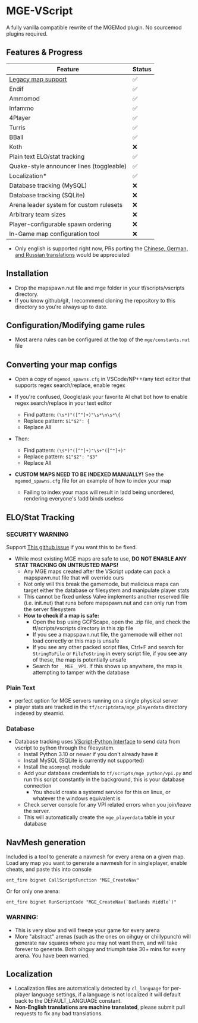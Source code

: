 # MGE-VScript
A fully vanilla compatible rewrite of the MGEMod plugin.  No sourcemod plugins required.

## Features & Progress

| Feature | Status |
|---------|--------|
| [Legacy map support](https://github.com/sapphonie/MGEMod/blob/master/addons/sourcemod/configs/mgemod_spawns.cfg) | ✅ |
| Endif | ✅ |
| Ammomod | ✅ |
| Infammo | ✅ |
| 4Player | ✅ |
| Turris | ✅ |
| BBall | ✅ |
| Koth | ❌ |
| Plain text ELO/stat tracking | ✅ |
| Quake-style announcer lines (toggleable) | ✅ |
| Localization* | ✅ |
| Database tracking (MySQL) | ❌ |
| Database tracking (SQLite) | ❌ |
| Arena leader system for custom rulesets | ❌ |
| Arbitrary team sizes | ❌ |
| Player-configurable spawn ordering | ❌ |
| In-Game map configuration tool | ❌ |
* Only english is supported right now, PRs porting the [Chinese, German, and Russian translations](https://github.com/sapphonie/MGEMod/tree/master/addons/sourcemod/translations) would be appreciated

## Installation
- Drop the mapspawn.nut file and mge folder in your tf/scripts/vscripts directory.
- If you know github/git, I recommend cloning the repository to this directory so you're always up to date.

## Configuration/Modifying game rules
- Most arena rules can be configured at the top of the `mge/constants.nut` file

## Converting your map configs
- Open a copy of `mgemod_spawns.cfg` in VSCode/NP++/any text editor that supports regex search/replace, enable regex
- If you're confused, Google/ask your favorite AI chat bot how to enable regex search/replace in your text editor

    - Find pattern: `(\s*)"([^"]+)"\s*\n\s*\{`
    - Replace pattern: `$1"$2": {`
    - Replace All
- Then:
    - Find pattern: `(\s*)"([^"]+)"\s+"([^"]+)"`
    - Replace pattern: `$1"$2": "$3"`
    - Replace All

- **CUSTOM MAPS NEED TO BE INDEXED MANUALLY!** See the `mgemod_spawns.cfg` file for an example of how to index your map
    - Failing to index your maps will result in !add being unordered, rendering everyone's !add binds useless

## ELO/Stat Tracking
### SECURITY WARNING
Support [This github issue](https://github.com/ValveSoftware/Source-1-Games/issues/6356) if you want this to be fixed.
- While most existing MGE maps are safe to use, **DO NOT ENABLE ANY STAT TRACKING ON UNTRUSTED MAPS!**
    - Any MGE maps created after the VScript update can pack a mapspawn.nut file that will override ours
    - Not only will this break the gamemode, but malicious maps can target either the database or filesystem and manipulate player stats
    - This cannot be fixed unless Valve implements another reserved file (i.e. init.nut) that runs before mapspawn.nut and can only run from the server filesystem
    - **How to check if a map is safe:**
        - Open the bsp using GCFScape, open the .zip file, and check the tf/scripts/vscripts directory in this zip file
        - If you see a mapspawn.nut file, the gamemode will either not load correctly or this map is unsafe
        - If you see any other packed script files, Ctrl+F and search for `StringToFile` or `FileToString` in every script file, if you see any of these, the map is potentially unsafe
        - Search for `__MGE__VPI`.  If this shows up anywhere, the map is attempting to tamper with the database 

### Plain Text
- perfect option for MGE servers running on a single physical server
- player stats are tracked in the `tf/scriptdata/mge_playerdata` directory indexed by steamid.

### Database
- Database tracking uses [VScript-Python Interface](https://github.com/potato-tf/VPI) to send data from vscript to python through the filesystem.
    - Install Python 3.10 or newer if you don't already have it
    - Install MySQL (SQLite is currently not supported)
    - Install the `aiomysql` module
    - Add your database credentials to `tf/scripts/mge_python/vpi.py` and run this script constantly in the background, this is your database connection
        - You should create a systemd service for this on linux, or whatever the windows equivalent is
    - Check server console for any VPI related errors when you join/leave the server.
    - This will automatically create the `mge_playerdata` table in your database

## NavMesh generation

Included is a tool to generate a navmesh for every arena on a given map.  Load any map you want to generate a navmesh for in singleplayer, enable cheats, and paste this into console

`ent_fire bignet CallScriptFunction "MGE_CreateNav"`

Or for only one arena:

```ent_fire bignet RunScriptCode "MGE_CreateNav(`Badlands Middle`)"```

### WARNING:
- This is very slow and will freeze your game for every arena
- More "abstract" arenas (such as the ones on oihguy or chillypunch) will generate nav squares where you may not want them, and will take forever to generate.  Both oihguy and triumph take 30+ mins for every arena.  You have been warned.

## Localization
- Localization files are automatically detected by `cl_language` for per-player language settings, if a language is not localized it will default back to the DEFAULT_LANGUAGE constant.
- **Non-English translations are machine translated**, please submit pull requests to fix any bad translations.
